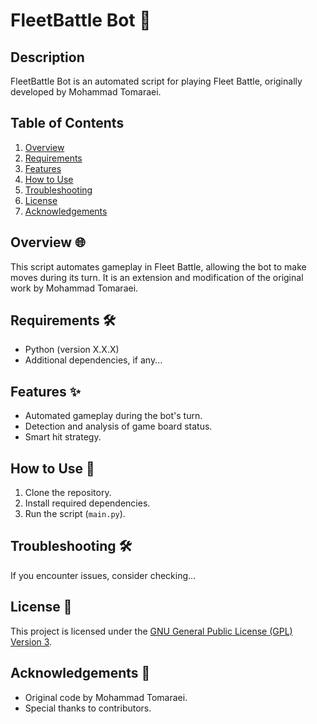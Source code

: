 # FleetBattle Bot 🚢

## Description
FleetBattle Bot is an automated script for playing Fleet Battle, originally developed by Mohammad Tomaraei.

## Table of Contents
1. [Overview](#overview)
2. [Requirements](#requirements)
3. [Features](#features)
4. [How to Use](#how-to-use)
5. [Troubleshooting](#troubleshooting)
6. [License](#license)
7. [Acknowledgements](#acknowledgements)

## Overview 🌐
This script automates gameplay in Fleet Battle, allowing the bot to make moves during its turn. It is an extension and modification of the original work by Mohammad Tomaraei.

## Requirements 🛠️
- Python (version X.X.X)
- Additional dependencies, if any...

## Features ✨
- Automated gameplay during the bot's turn.
- Detection and analysis of game board status.
- Smart hit strategy.

## How to Use 🚀
1. Clone the repository.
2. Install required dependencies.
3. Run the script (`main.py`).

## Troubleshooting 🛠️
If you encounter issues, consider checking...

## License 📄
This project is licensed under the [GNU General Public License (GPL) Version 3](LICENSE).

## Acknowledgements 🙏
- Original code by Mohammad Tomaraei.
- Special thanks to contributors.

